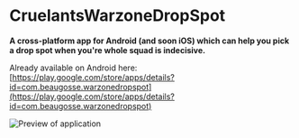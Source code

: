 # CruelantsWarzoneDropSpot
**A cross-platform app for Android (and soon iOS) which can help you pick a drop spot when you're whole squad is indecisive.**

Already available on Android here:
[https://play.google.com/store/apps/details?id=com.beaugosse.warzonedropspot](https://play.google.com/store/apps/details?id=com.beaugosse.warzonedropspot)


![Preview of application](https://raw.githubusercontent.com/Beau-Gosse-dev/WarzoneDropSpot/master/preview.png)